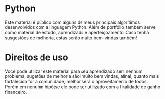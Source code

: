 #  Python
 Este material é público com alguns de meus principais algorítimos desenvolvidos com a linguagem Python. Além de portfólio, também serve como material de estudo, aprendizado e aperfeiçoamento. Caso tenha susgestões de melhoria, estas serão muito bem-vindas também!

 # Direitos de uso
Você pode utilizar este material para seu aprendizado sem nenhum problema, sugetões de melhoria sãoi muito bem vindas, afinal, quanto mais fortalecida for a comunidade, melhor será o aproveitamento de todos. Porém em nenuhm hipótse ele pode ser utilizado com a finalidade de ganho financeiro.
